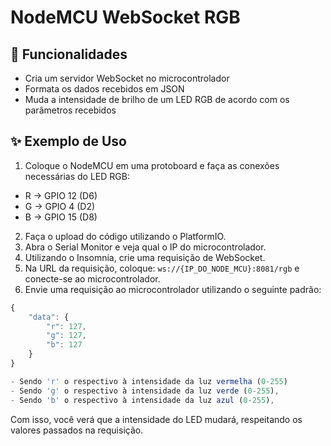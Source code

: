 
# NodeMCU WebSocket RGB
## :rocket: Funcionalidades

- Cria um servidor WebSocket no microcontrolador
- Formata os dados recebidos em JSON
- Muda a intensidade de brilho de um LED RGB de acordo com os parâmetros recebidos
## :sparkles: Exemplo de Uso

1. Coloque o NodeMCU em uma protoboard e faça as conexões necessárias do LED RGB:

 - R →  GPIO 12 (D6)
 - G →  GPIO 4 (D2)
 - B →  GPIO 15 (D8)

2. Faça o upload do código utilizando o PlatformIO.
3. Abra o Serial Monitor e veja qual o IP do microcontrolador.
4. Utilizando o Insomnia, crie uma requisição de WebSocket.
5. Na URL da requisição, coloque: ```ws://{IP_DO_NODE_MCU}:8081/rgb``` e conecte-se ao microcontrolador.
6. Envie uma requisição ao microcontrolador utilizando o seguinte padrão:

```javascript
{
	"data": {
		"r": 127,
		"g": 127,
		"b": 127
	}
}

- Sendo 'r' o respectivo à intensidade da luz vermelha (0-255)
- Sendo 'g' o respectivo à intensidade da luz verde (0-255),
- Sendo 'b' o respectivo à intensidade da luz azul (0-255),

```

Com isso, você verá que a intensidade do LED mudará, respeitando os valores passados na requisição.